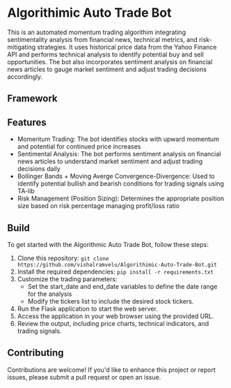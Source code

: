 # Algorithimic Auto Trade Bot

This is an automated momentum trading algorithim integrating sentimentality analysis from financial news, technical metrics, and risk-mitigating strategies. It uses historical price data from the Yahoo Finance API and performs technical analysis to identify potential buy and sell opportunities. The bot also incorporates sentiment analysis on financial news articles to gauge market sentiment and adjust trading decisions accordingly.  

## Framework 

## Features 
* Momentum Trading: The bot identifies stocks with upward momentum and potential for continued price increases
* Sentimental Analysis: The bot performs sentiment analysis on financial news articles to understand market sentiment and adjust trading decisions daily
* Bollinger Bands + Moving Averge Convergence-Divergence: Used to identify potential bullish and bearish conditions for trading signals using TA-lib
* Risk Management (Position Sizing): Determines the appropriate position size based on risk percentage managing profit/loss ratio

## Build
To get started with the Algorithmic Auto Trade Bot, follow these steps:

1. Clone this repository: `git clone https://github.com/vishalramvelu/Algorithimic-Auto-Trade-Bot.git`
2. Install the required dependencies: `pip install -r requirements.txt`
3. Customize the trading parameters:
   * Set the start_date and end_date variables to define the date range for the analysis
   * Modify the tickers list to include the desired stock tickers.
4. Run the Flask application to start the web server.
5. Access the application in your web browser using the provided URL.
6. Review the output, including price charts, technical indicators, and trading signals.

## Contributing
Contributions are welcome! If you'd like to enhance this project or report issues, please submit a pull request or open an issue.

  
